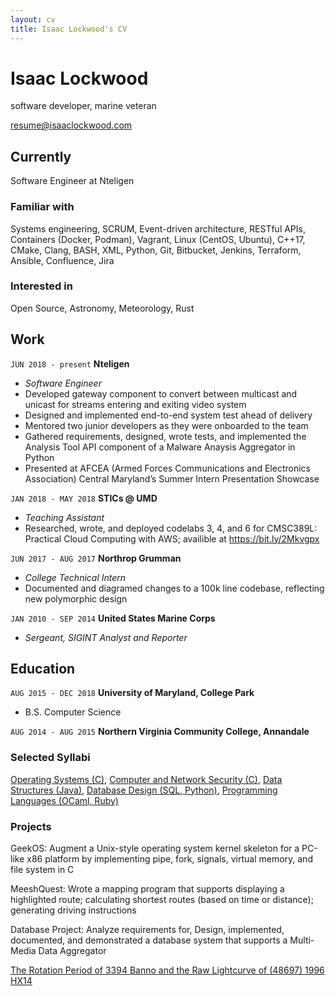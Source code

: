```yaml
---
layout: cv
title: Isaac Lockwood's CV
---
```

# Isaac Lockwood
software developer, marine veteran

<div id="webaddress">
<a href="mailto:resume@isaaclockwood.com">resume@isaaclockwood.com</a>

</div>


## Currently

Software Engineer at Nteligen


### Familiar with

Systems engineering,
SCRUM,
Event-driven architecture,
RESTful APIs,
Containers (Docker, Podman),
Vagrant,
Linux (CentOS, Ubuntu),
C++17,
CMake,
Clang,
BASH,
XML,
Python,
Git,
Bitbucket,
Jenkins,
Terraform,
Ansible,
Confluence,
Jira


### Interested in

Open Source, Astronomy, Meteorology, Rust


## Work

`JUN 2018 - present`
__Nteligen__
- *Software Engineer*
- Developed gateway component to convert between multicast and unicast for streams entering and exiting video system 
- Designed and implemented end-to-end system test ahead of delivery
- Mentored two junior developers as they were onboarded to the team  
- Gathered requirements, designed, wrote tests, and implemented the Analysis Tool API component of a Malware Anaysis Aggregator in Python
- Presented at AFCEA (Armed Forces Communications and Electronics Association) Central Maryland’s Summer Intern Presentation Showcase

`JAN 2018 - MAY 2018`
__STICs @ UMD__
- *Teaching Assistant*
- Researched, wrote, and deployed codelabs 3, 4, and 6 for CMSC389L: Practical Cloud Computing with AWS; availible at https://bit.ly/2Mkvgpx

`JUN 2017 - AUG 2017`
__Northrop Grumman__
- *College Technical Intern*
- Documented and diagramed changes to a 100k line codebase, reflecting new polymorphic design

`JAN 2010 - SEP 2014`
__United States Marine Corps__ 
- *Sergeant, SIGINT Analyst and Reporter*

## Education

`AUG 2015 - DEC 2018`
__University of Maryland, College Park__
- B.S. Computer Science

`AUG 2014 - AUG 2015`
__Northern Virginia Community College, Annandale__


### Selected Syllabi

[Operating Systems (C)](https://www.cs.umd.edu/class/fall2018/cmsc412/),
[Computer and Network Security (C)](https://www.cs.umd.edu/class/spring2018/cmsc414-0101/),
[Data Structures (Java)](http://www.cs.umd.edu/class/fall2017/cmsc420/),
[Database Design (SQL, Python)](http://www.cs.umd.edu/class/fall2017/cmsc424-0101/),
[Programming Languages (OCaml, Ruby)](http://www.cs.umd.edu/class/spring2017/cmsc330/)

### Projects
GeekOS: Augment a Unix-style operating system kernel skeleton for a PC-like x86 platform
by implementing pipe, fork, signals, virtual memory, and file system in C

MeeshQuest: Wrote a mapping program that supports displaying a highlighted route; calculating shortest routes (based on time or distance); generating driving instructions

Database Project: Analyze requirements for, Design, implemented, documented, and demonstrated a database system that supports a Multi-Media Data Aggregator

[The Rotation Period of 3394 Banno and the Raw Lightcurve of (48697) 1996 HX14 ](https://ui.adsabs.harvard.edu/abs/2018MPBu...45..323H/abstract)


<!-- ### Footer

Last updated: SEP 2020 -->


